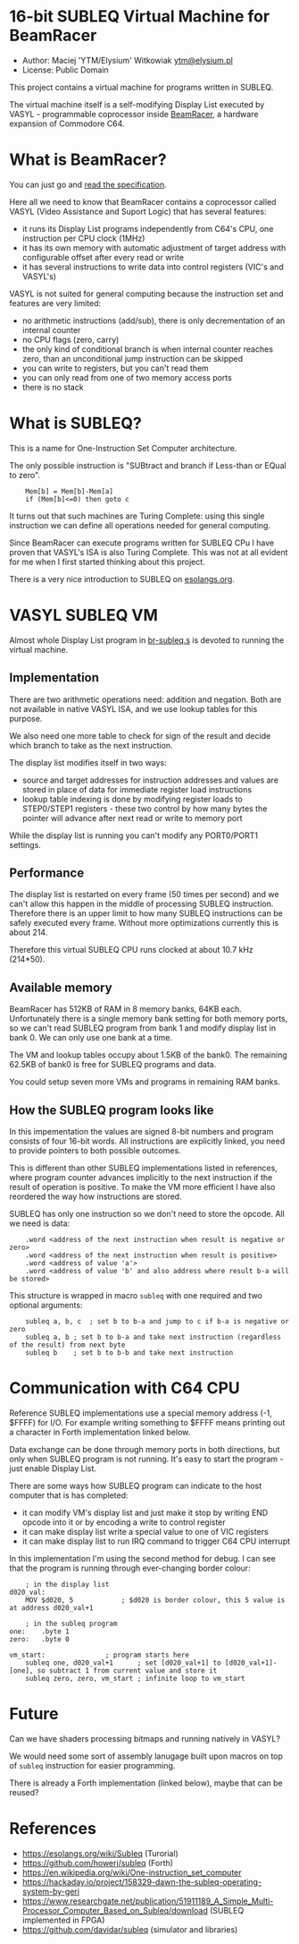 
# 16-bit SUBLEQ Virtual Machine for BeamRacer

* Author: Maciej 'YTM/Elysium' Witkowiak <ytm@elysium.pl>
* License: Public Domain

This project contains a virtual machine for programs written in SUBLEQ.

The virtual machine itself is a self-modifying Display List executed by
VASYL - programmable coprocessor inside [BeamRacer](http://beamracer.net),
a hardware expansion of Commodore C64.

# What is BeamRacer?

You can just go and [read the specification](https://beamracer.net/#specifications).

Here all we need to know that BeamRacer contains a coprocessor called VASYL
(Video Assistance and Suport Logic) that has several features:

* it runs its Display List programs independently from C64's CPU, one instruction per CPU clock (1MHz)
* it has its own memory with automatic adjustment of target address with configurable offset after every read or write
* it has several instructions to write data into control registers (VIC's and VASYL's)

VASYL is not suited for general computing because the instruction set and features are very limited:

* no arithmetic instructions (add/sub), there is only decrementation of an internal counter
* no CPU flags (zero, carry)
* the only kind of conditional branch is when internal counter reaches zero, than an unconditional jump instruction can be skipped
* you can write to registers, but you can't read them
* you can only read from one of two memory access ports
* there is no stack

# What is SUBLEQ?

This is a name for One-Instruction Set Computer architecture.

The only possible instruction is "SUBtract and branch if Less-than or EQual to zero".

```	; subleq a, b, c
	Mem[b] = Mem[b]-Mem[a]
	if (Mem[b]<=0) then goto c
```

It turns out that such machines are Turing Complete: using this single instruction
we can define all operations needed for general computing.

Since BeamRacer can execute programs written for SUBLEQ CPu I have proven that VASYL's ISA
is also Turing Complete. This was not at all evident for me when I first started thinking about this project.

There is a very nice introduction to SUBLEQ on [esolangs.org](https://esolangs.org/wiki/Subleq).

# VASYL SUBLEQ VM

Almost whole Display List program in [br-subleq.s](br-subleq.s) is devoted to running the virtual machine.

## Implementation

There are two arithmetic operations need: addition and negation. Both are not available in native VASYL ISA, and we use
lookup tables for this purpose.

We also need one more table to check for sign of the result and decide which branch to take as the next instruction.

The display list modifies itself in two ways:

* source and target addresses for instruction addresses and values are stored in place of data for immediate register load instructions
* lookup table indexing is done by modifying register loads to STEP0/STEP1 registers - these two control by how many bytes the pointer will advance after next read or write to memory port

While the display list is running you can't modify any PORT0/PORT1 settings.

## Performance

The display list is restarted on every frame (50 times per second) and we can't allow this happen in the middle of processing SUBLEQ instruction. Therefore there is an upper limit to how many SUBLEQ instructions can be safely executed every frame.
Without more optimizations currently this is about 214.

Therefore this virtual SUBLEQ CPU runs clocked at about 10.7 kHz (214*50).

## Available memory

BeamRacer has 512KB of RAM in 8 memory banks, 64KB each. Unfortunately there is a single memory bank setting for both memory ports, so we can't read SUBLEQ program from bank 1 and modify display list in bank 0. We can only use one bank at a time.

The VM and lookup tables occupy about 1.5KB of the bank0. The remaining 62.5KB of bank0 is free for SUBLEQ programs and data.

You could setup seven more VMs and programs in remaining RAM banks.

## How the SUBLEQ program looks like

In this impementation the values are signed 8-bit numbers and program consists of four 16-bit words.
All instructions are explicitly linked, you need to provide pointers to both possible outcomes.

This is different than other SUBLEQ implementations listed in references, where program counter advances implicitly to the
next instruction if the result of operation is positive. To make the VM more efficient I have also reordered the way how instructions are stored.

SUBLEQ has only one instruction so we don't need to store the opcode. All we need is data:


```
	.word <address of the next instruction when result is negative or zero>
	.word <address of the next instruction when result is positive>
	.word <address of value 'a'>
	.word <address of value 'b' and also address where result b-a will be stored>
```

This structure is wrapped in macro `subleq` with one required and two optional arguments:

```
	subleq a, b, c	; set b to b-a and jump to c if b-a is negative or zero
	subleq a, b	; set b to b-a and take next instruction (regardless of the result) from next byte
	subleq b	; set b to b-b and take next instruction
```

# Communication with C64 CPU

Reference SUBLEQ implementations use a special memory address (-1, $FFFF) for I/O. For example writing something to $FFFF means
printing out a character in Forth implementation linked below.

Data exchange can be done through memory ports in both directions, but only when SUBLEQ program is not running. It's easy to start the program - just enable Display List.

There are some ways how SUBLEQ program can indicate to the host computer that is has completed:

* it can modify VM's display list and just make it stop by writing END opcode into it or by encoding a write to control register
* it can make display list write a special value to one of VIC registers
* it can make display list to run IRQ command to trigger C64 CPU interrupt

In this implementation I'm using the second method for debug. I can see that the program is running through ever-changing border colour:

```
	; in the display list
d020_val:
	MOV $d020, 5			; $d020 is border colour, this 5 value is at address d020_val+1

	; in the subleq program
one:	.byte 1
zero:	.byte 0

vm_start:				; program starts here
	subleq one, d020_val+1		; set [d020_val+1] to [d020_val+1]-[one], so subtract 1 from current value and store it
	subleq zero, zero, vm_start	; infinite loop to vm_start
```

# Future

Can we have shaders processing bitmaps and running natively in VASYL?

We would need some sort of assembly lanugage built upon macros on top of `subleq` instruction for easier programming.

There is already a Forth implementation (linked below), maybe that can be reused?

# References

* https://esolangs.org/wiki/Subleq (Turorial)
* https://github.com/howerj/subleq (Forth)
* https://en.wikipedia.org/wiki/One-instruction_set_computer
* https://hackaday.io/project/158329-dawn-the-subleq-operating-system-by-geri
* https://www.researchgate.net/publication/51911189_A_Simple_Multi-Processor_Computer_Based_on_Subleq/download (SUBLEQ implemented in FPGA)
* https://github.com/davidar/subleq (simulator and libraries)

